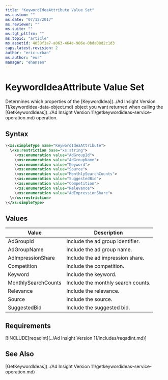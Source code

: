 ```yaml
---
title: "KeywordIdeaAttribute Value Set"
ms.custom: ""
ms.date: "07/12/2017"
ms.reviewer: ""
ms.suite: ""
ms.tgt_pltfrm: ""
ms.topic: "article"
ms.assetid: 4058f1a7-a063-464e-986e-0bda08d2c1d3
caps.latest.revision: 2
author: "eric-urban"
ms.author: "eur"
manager: "ehansen"
---
```

# KeywordIdeaAttribute Value Set
Determines which properties of the [KeywordIdea](../Ad Insight Version 11/keywordidea-data-object.md) object you want returned when calling the [GetKeywordIdeas](../Ad Insight Version 11/getkeywordideas-service-operation.md) operation.

## Syntax

```xml
\<xs:simpleType name="KeywordIdeaAttribute">
  \<xs:restriction base="xs:string">
    \<xs:enumeration value="AdGroupId">
    \<xs:enumeration value="AdGroupName">
    \<xs:enumeration value="Keyword">
    \<xs:enumeration value="Source">
    \<xs:enumeration value="MonthlySearchCounts">
    \<xs:enumeration value="SuggestedBid">
    \<xs:enumeration value="Competition">
    \<xs:enumeration value="Relevance">
    \<xs:enumeration value="AdImpressionShare">
  \</xs:restriction>
\</xs:simpleType>
```

## Values

|Value|Description|
|---------|---------------|
|AdGroupId|Include the ad group identifier.|
|AdGroupName|Include the ad group name.|
|AdImpressionShare|Include the ad impression share.|
|Competition|Include the competition.|
|Keyword|Include the keyword.|
|MonthlySearchCounts|Include the monthly search counts.|
|Relevance|Include the relevance.|
|Source|Include the source.|
|SuggestedBid|Include the suggested bid.|

## Requirements
[!INCLUDE[reqadint](../Ad Insight Version 11/includes/reqadint.md)]
## See Also
[GetKeywordIdeas](../Ad Insight Version 11/getkeywordideas-service-operation.md)  

